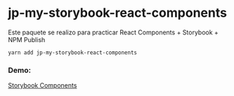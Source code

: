 # jp-my-storybook-react-components

Este paquete se realizo para practicar React Components + Storybook + NPM Publish

```
yarn add jp-my-storybook-react-components
```

### Demo:
[Storybook Components](https://juanpablovj.github.io/sb-components/)